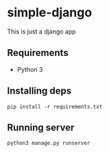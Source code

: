 # simple-django
This is just a django app

## Requirements
- Python 3

## Installing deps
`pip install -r requirements.txt`

## Running server
`python3 manage.py runserver`

